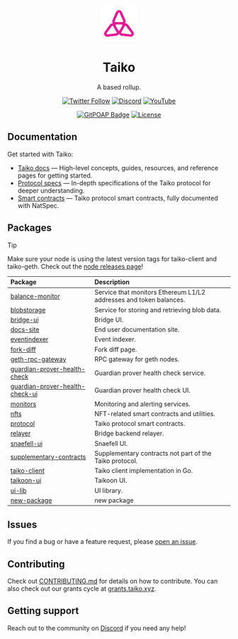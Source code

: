 <p align="center">
  <img src="./.github/taiko-icon-blk.svg" width="80" alt="Logo for Taiko" />
</p>

<h1 align="center">
  Taiko
</h1>

<p align="center">
  A based rollup.
</p>

<div align="center">

[![Twitter Follow](https://img.shields.io/twitter/follow/taikoxyz?style=social)](https://twitter.com/taikoxyz)
[![Discord](https://img.shields.io/discord/984015101017346058?color=%235865F2&label=Discord&logo=discord&logoColor=%23fff)](https://discord.gg/taikoxyz)
[![YouTube](https://img.shields.io/youtube/channel/subscribers/UCxd_ARE9LtAEdnRQA6g1TaQ)](https://www.youtube.com/@taikoxyz)

[![GitPOAP Badge](https://public-api.gitpoap.io/v1/repo/taikoxyz/taiko-mono/badge)](https://www.gitpoap.io/gh/taikoxyz/taiko-mono)
[![License](https://img.shields.io/github/license/taikoxyz/taiko-mono)](https://github.com/taikoxyz/taiko-mono/blob/main/LICENSE.md)

</div>

## Documentation

Get started with Taiko:

- [Taiko docs](https://docs.taiko.xyz) — High-level concepts, guides, resources, and reference pages for getting started.
- [Protocol specs](./packages/protocol/docs/README.md) — In-depth specifications of the Taiko protocol for deeper understanding.
- [Smart contracts](./packages/protocol/contracts/) — Taiko protocol smart contracts, fully documented with NatSpec.

## Packages

> [!TIP]
> Make sure your node is using the latest version tags for taiko-client and taiko-geth. Check out the [node releases page](https://docs.taiko.xyz/network-reference/software-releases-and-deployments)!

| Package                                                                       | Description                                             |
| :---------------------------------------------------------------------------- | :------------------------------------------------------ |
| [balance-monitor](./packages/balance-monitor)                                 | Service that monitors Ethereum L1/L2 addresses and token balances. |
| [blobstorage](./packages/blobstorage)                                         | Service for storing and retrieving blob data. |
| [bridge-ui](./packages/bridge-ui)                                             | Bridge UI. |
| [docs-site](./packages/docs-site)                                             | End user documentation site. |
| [eventindexer](./packages/eventindexer)                                       | Event indexer. |
| [fork-diff](./packages/fork-diff)                                             | Fork diff page. |
| [geth-rpc-gateway](./packages/geth-rpc-gateway)                               | RPC gateway for geth nodes. |
| [guardian-prover-health-check](./packages/guardian-prover-health-check)       | Guardian prover health check service. |
| [guardian-prover-health-check-ui](./packages/guardian-prover-health-check-ui) | Guardian prover health check UI. |
| [monitors](./packages/monitors)                                               | Monitoring and alerting services. |
| [nfts](./packages/nfts)                                                       | NFT-related smart contracts and utilities. |
| [protocol](./packages/protocol)                                               | Taiko protocol smart contracts. |
| [relayer](./packages/relayer)                                                 | Bridge backend relayer. |
| [snaefell-ui](./packages/snaefell-ui)                                         | Snaefell UI. |
| [supplementary-contracts](./packages/supplementary-contracts)                 | Supplementary contracts not part of the Taiko protocol. |
| [taiko-client](./packages/taiko-client)                                       | Taiko client implementation in Go. |
| [taikoon-ui](./packages/taikoon-ui)                                           | Taikoon UI. |
| [ui-lib](./packages/ui-lib)                                                   | UI library. |
| [new-package](./packages/new-package)                                         | new package |


## Issues

If you find a bug or have a feature request, please [open an issue](https://github.com/taikoxyz/taiko-mono/issues/new/choose).

## Contributing

Check out [CONTRIBUTING.md](./CONTRIBUTING.md) for details on how to contribute. You can also check out our grants cycle at [grants.taiko.xyz](https://grants.taiko.xyz).

## Getting support

Reach out to the community on [Discord](https://discord.gg/taikoxyz) if you need any help!
